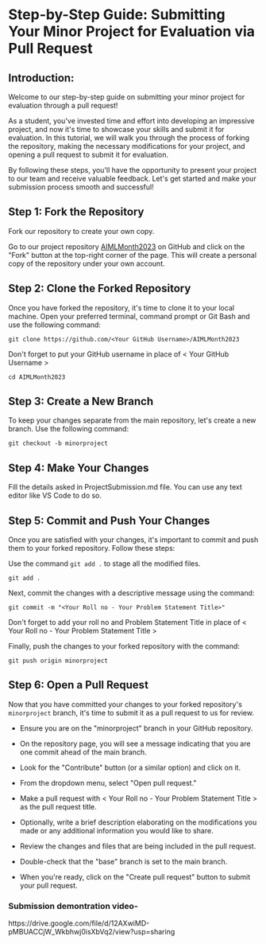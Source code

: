 <h1> Step-by-Step Guide: Submitting Your Minor Project for Evaluation via Pull Request </h1>

## Introduction:
Welcome to our step-by-step guide on submitting your minor project for evaluation through a pull request! 

As a student, you've invested time and effort into developing an impressive project, and now it's time to showcase your skills and submit it for evaluation. In this tutorial, we will walk you through the process of forking the repository, making the necessary modifications for your project, and opening a pull request to submit it for evaluation. 

By following these steps, you'll have the opportunity to present your project to our team and receive valuable feedback. Let's get started and make your submission process smooth and successful!

## Step 1: Fork the Repository
Fork our repository to create your own copy. 

Go to our project repository [AIMLMonth2023](https://github.com/aiclub-igdtuw/AIMLMonth2023) on GitHub and click on the "Fork" button at the top-right corner of the page. This will create a personal copy of the repository under your own account.

## Step 2: Clone the Forked Repository
Once you have forked the repository, it's time to clone it to your local machine. Open your preferred terminal, command prompt or Git Bash and use the following command:
```
git clone https://github.com/<Your GitHub Username>/AIMLMonth2023
```
Don't forget to put your GitHub username in place of < Your GitHub Username >

```
cd AIMLMonth2023
```

## Step 3: Create a New Branch
To keep your changes separate from the main repository, let's create a new branch. Use the following command:
```
git checkout -b minorproject
```

## Step 4: Make Your Changes
Fill the details asked in ProjectSubmission.md file. You can use any text editor like VS Code to do so.

## Step 5: Commit and Push Your Changes
Once you are satisfied with your changes, it's important to commit and push them to your forked repository. Follow these steps:

Use the command `git add .` to stage all the modified files.
```
git add .
```

Next, commit the changes with a descriptive message using the command:
```
git commit -m "<Your Roll no - Your Problem Statement Title>"
```
Don't forget to add your roll no and Problem Statement Title in place of < Your Roll no - Your Problem Statement Title >

Finally, push the changes to your forked repository with the command:
```
git push origin minorproject
```

## Step 6: Open a Pull Request
Now that you have committed your changes to your forked repository's `minorproject` branch, it's time to submit it as a pull request to us for review.

* Ensure you are on the "minorproject" branch in your GitHub repository.

* On the repository page, you will see a message indicating that you are one commit ahead of the main branch.

* Look for the "Contribute" button (or a similar option) and click on it.

* From the dropdown menu, select "Open pull request."

* Make a pull request with < Your Roll no - Your Problem Statement Title > as the pull request title.

* Optionally, write a brief description elaborating on the modifications you made or any additional information you would like to share.

* Review the changes and files that are being included in the pull request.

* Double-check that the "base" branch is set to the main branch.

* When you're ready, click on the "Create pull request" button to submit your pull request.


<h3>Submission demontration video- </h3>
https://drive.google.com/file/d/12AXwiMD-pMBUACCjW_Wkbhwj0isXbVq2/view?usp=sharing
